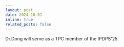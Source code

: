```yaml
---
layout: post
date: 2024-10-01
inline: true
related_posts: false
---
```


Dr.Dong will serve as a TPC member of the IPDPS'25.
